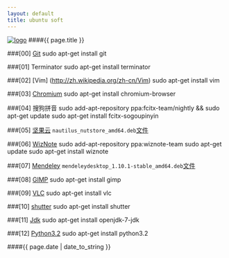 ```yaml
---
layout: default
title: ubuntu soft
---
```

[![logo](/favicon.ico)](http://agronomyinfo.tk/)
####{{ page.title }}
	
###\[00\] [Git](http://zh.wikipedia.org/wiki/Git)
	sudo apt-get install git
	
###\[01\] Terminator
	sudo apt-get install terminator

###\[02\] [Vim] (http://zh.wikipedia.org/zh-cn/Vim)
	sudo apt-get install vim
	
###\[03\] [Chromium](http://zh.wikipedia.org/wiki/Chromium)
	sudo apt-get install chromium-browser
	
###\[04\] 搜狗拼音
	sudo add-apt-repository ppa:fcitx-team/nightly && sudo apt-get update
	sudo apt-get install fcitx-sogoupinyin
	
###\[05\] [坚果云](http://wiki.linuxdeepin.com/index.php?title=%E5%9D%9A%E6%9E%9C%E4%BA%91)
`nautilus_nutstore_amd64.deb`[文件](https://jianguoyun.com/static/exe/installer/ubuntu/nautilus_nutstore_amd64.deb)
	
###\[06\] [WizNote](http://www.wiz.cn/index.html)
	sudo add-apt-repository ppa:wiznote-team
	sudo apt-get update
	sudo apt-get install wiznote
	
###\[07\] [Mendeley](http://en.wikipedia.org/wiki/Mendeley)
`mendeleydesktop_1.10.1-stable_amd64.deb`[文件](http://download.mendeley.com/apt/pool/main/m/mendeleydesktop/mendeleydesktop_1.10.1-stable_amd64.deb)
	
###\[08\] [GIMP](http://zh.wikipedia.org/wiki/GIMP)
	sudo apt-get install gimp
	
###\[09\] [VLC](http://zh.wikipedia.org/wiki/VLC%E5%A4%9A%E5%AA%92%E9%AB%94%E6%92%AD%E6%94%BE%E5%99%A8)
	sudo apt-get install vlc
	
###\[10\] [shutter](http://shutter-project.org/)
	sudo apt-get install shutter
	
###\[11\] [Jdk](http://zh.wikipedia.org/wiki/JDK)
	sudo apt-get install openjdk-7-jdk
	
###\[12\] [Python3.2](http://zh.wikipedia.org/wiki/Python)
	sudo apt-get install python3.2

	
####{{ page.date | date_to_string }}

